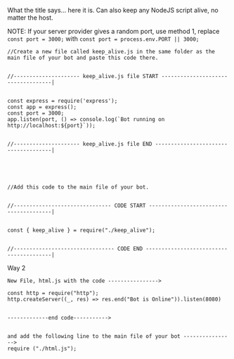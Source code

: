 What the title says... here it is. Can also keep any NodeJS script alive, no matter the host.

NOTE: If your server provider gives a random port, use method 1, replace `const port = 3000;` with `const port = process.env.PORT || 3000;`
```
//Create a new file called keep_alive.js in the same folder as the main file of your bot and paste this code there.


//--------------------- keep_alive.js file START -----------------------------------|


const express = require('express');
const app = express();
const port = 3000;
app.listen(port, () => console.log(`Bot running on http://localhost:${port}`));


//--------------------- keep_alive.js file END -------------------------------------|





//Add this code to the main file of your bot.


//------------------------------- CODE START ---------------------------------------|


const { keep_alive } = require("./keep_alive");


//-------------------------------- CODE END ----------------------------------------| 
```
Way 2
```
New File, html.js with the code ---------------->

const http = require("http");
http.createServer((_, res) => res.end("Bot is Online")).listen(8080)


-------------end code----------->


and add the following line to the main file of your bot ---------------->
require ("./html.js");




